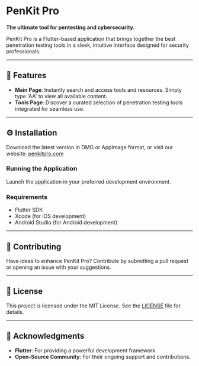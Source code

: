 # PenKit Pro

**The ultimate tool for pentesting and cybersecurity.**

PenKit Pro is a Flutter-based application that brings together the best penetration testing tools in a sleek, intuitive interface designed for security professionals.

---

## 🚀 Features

- **Main Page**: Instantly search and access tools and resources. Simply type 'AA' to view all available content.
- **Tools Page**: Discover a curated selection of penetration testing tools integrated for seamless use.

---

## ⚙️ Installation

Download the latest version in DMG or AppImage format, or visit our website: [penkitpro.com](https://penkitpro.com)

### Running the Application

Launch the application in your preferred development environment.

### Requirements

- Flutter SDK
- Xcode (for iOS development)
- Android Studio (for Android development)

---

## 🤝 Contributing

Have ideas to enhance PenKit Pro? Contribute by submitting a pull request or opening an issue with your suggestions.

---

## 📄 License

This project is licensed under the MIT License. See the [LICENSE](LICENSE) file for details.

---

## 🙌 Acknowledgments

- **Flutter**: For providing a powerful development framework.
- **Open-Source Community**: For their ongoing support and contributions.
